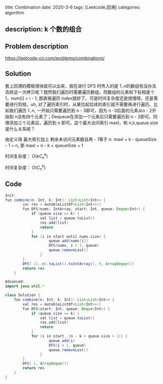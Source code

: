 title:    Combination
date: 2020-3-6
tags: [Leetcode,回溯]
categories: algorithm

description: k 个数的组合
---

## Problem description

https://leetcode-cn.com/problems/combinations/

## Solution

套上回溯的模板很快就可以出来，我在进行 DFS 时传入的是 1..n的数组有没办法去除这一次拷贝呢？既然我们遍历时需要遍历数组，而数组的元素和下标相差个 1，num[i] = i - 1; 那直接遍历 index就好了。可是时间复杂度还是很慢呀。还是需要进行剪枝。uh, 对了遍历索引时，从某位起后续的索引就不需要再进行遍历。比如我们遍历 1..n, 一开始只需要遍历到 n - 3即可，因为 n -3后面的元素从n - 2开始到 n没有四个元素了；Dequeue在添加一个元素后只需要遍历到 n - 2即可。同理添加三个元素后，遍历到 n 即可。这个最大访问索引 maxI，和 n,k,queue.size 是什么关系呢？ 

由定义得 最大索引加上 剩余未访问元素数目再 - 1等于 n.  maxI + k - queueSize - 1 = n, 那 maxI = n - k + queueSize + 1

时间复杂度： $O(kC_n^k)$

时间复杂度： $O(C_n^k)$

## Code

```java
Init: 
fun combine(n: Int, k: Int): List<List<Int>> {
        var res = mutableListOf<List<Int>>()
        fun DFS(nums: IntArray, start: Int, queue: Deque<Int>) {
            if (queue.size == k) {
                val list = queue.toList()
                res.add(list)
                return
            }
            for (i in start until nums.size) {
                    queue.add(nums[i])
                    DFS(nums, i + 1, queue)
                    queue.removeLast()
                }
        }
        DFS( (1..n).toList().toIntArray(), 0, ArrayDeque())
        return res
    }
```



```java
Advanced:
import java.util.*

class Solution {
    fun combine(n: Int, k: Int): List<List<Int>> {
        val res = mutableListOf<List<Int>>()
        fun DFS(start: Int, queue: Deque<Int>) {
            if (queue.size == k) {
                val list = queue.toList()
                res.add(list)
                return
            }
            for (i in start..(n - k + queue.size + 1)) {
                    queue.add(i)
                    DFS(i + 1, queue)
                    queue.removeLast()
                }
        }
        DFS( 1, ArrayDeque())
        return res
    }
}
```